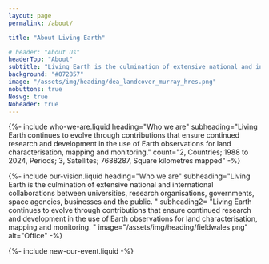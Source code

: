 ```yaml
---
layout: page
permalink: /about/

title: "About Living Earth"

# header: "About Us"
headerTop: "About"
subtitle: "Living Earth is the culmination of extensive national and international collaborations between universities, research organisations, governments, space agencies, businesses and the public. ; Who we are; Visions, Aims and Objectives; Organisations involved with Living Earth; Contact Us"
background: "#072857"
image: "/assets/img/heading/dea_landcover_murray_hres.png"
nobuttons: true
Nosvg: true
Noheader: true
---
```


{%-
include who-we-are.liquid
heading="Who we are"
subheading="Living Earth continues to evolve through contributions that ensure continued research and development in the use of Earth observations for land characterisation, mapping and monitoring."
count="2, Countries; 1988 to 2024, Periods; 3, Satellites; 7688287, Square kilometres mapped"
-%}

{%-
include our-vision.liquid
heading="Who we are"
subheading="Living Earth is the culmination of extensive national and international collaborations between universities, research organisations, governments, space agencies, businesses and the public.    "
subheading2= "Living Earth continues to evolve through contributions that ensure continued research and development in the use of Earth observations for land characterisation, mapping and monitoring. "
image="/assets/img/heading/fieldwales.png" alt="Office"
-%}

{%-
include new-our-event.liquid
-%}


